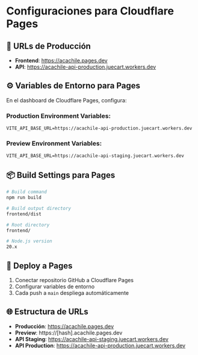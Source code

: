 # Configuraciones para Cloudflare Pages

## 🚀 URLs de Producción

- **Frontend**: https://acachile.pages.dev
- **API**: https://acachile-api-production.juecart.workers.dev

## ⚙️ Variables de Entorno para Pages

En el dashboard de Cloudflare Pages, configura:

### Production Environment Variables:
```
VITE_API_BASE_URL=https://acachile-api-production.juecart.workers.dev
```

### Preview Environment Variables:
```
VITE_API_BASE_URL=https://acachile-api-staging.juecart.workers.dev
```

## 📦 Build Settings para Pages

```bash
# Build command
npm run build

# Build output directory
frontend/dist

# Root directory
frontend/

# Node.js version
20.x
```

## 🔧 Deploy a Pages

1. Conectar repositorio GitHub a Cloudflare Pages
2. Configurar variables de entorno
3. Cada push a `main` despliega automáticamente

## 🌐 Estructura de URLs

- **Producción**: https://acachile.pages.dev
- **Preview**: https://[hash].acachile.pages.dev
- **API Staging**: https://acachile-api-staging.juecart.workers.dev  
- **API Production**: https://acachile-api-production.juecart.workers.dev